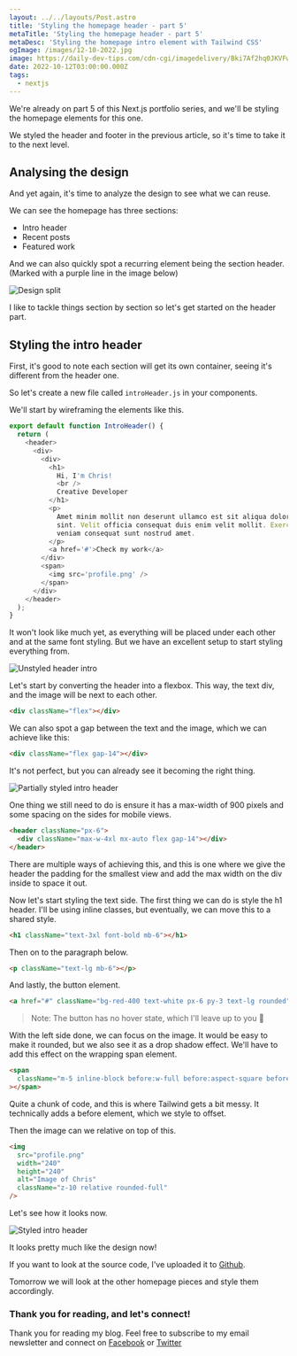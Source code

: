 ```yaml
---
layout: ../../layouts/Post.astro
title: 'Styling the homepage header - part 5'
metaTitle: 'Styling the homepage header - part 5'
metaDesc: 'Styling the homepage intro element with Tailwind CSS'
ogImage: /images/12-10-2022.jpg
image: https://daily-dev-tips.com/cdn-cgi/imagedelivery/Bki7Af2hq0JKVFw1XYYMQg/4c081971-4870-4e19-0c94-acd7d3b3f900
date: 2022-10-12T03:00:00.000Z
tags:
  - nextjs
---
```


We're already on part 5 of this Next.js portfolio series, and we'll be styling the homepage elements for this one.

We styled the header and footer in the previous article, so it's time to take it to the next level.

## Analysing the design

And yet again, it's time to analyze the design to see what we can reuse.

We can see the homepage has three sections:

- Intro header
- Recent posts
- Featured work

And we can also quickly spot a recurring element being the section header. (Marked with a purple line in the image below)

![Design split](https://cdn.hashnode.com/res/hashnode/image/upload/v1664697054556/-c1H-6weY.png)

I like to tackle things section by section so let's get started on the header part.

## Styling the intro header

First, it's good to note each section will get its own container, seeing it's different from the header one.

So let's create a new file called `introHeader.js` in your components.

We'll start by wireframing the elements like this.

```js
export default function IntroHeader() {
  return (
    <header>
      <div>
        <div>
          <h1>
            Hi, I'm Chris!
            <br />
            Creative Developer
          </h1>
          <p>
            Amet minim mollit non deserunt ullamco est sit aliqua dolor do amet
            sint. Velit officia consequat duis enim velit mollit. Exercitation
            veniam consequat sunt nostrud amet.
          </p>
          <a href='#'>Check my work</a>
        </div>
        <span>
          <img src='profile.png' />
        </span>
      </div>
    </header>
  );
}
```

It won't look like much yet, as everything will be placed under each other and at the same font styling.
But we have an excellent setup to start styling everything from.

![Unstyled header intro](https://cdn.hashnode.com/res/hashnode/image/upload/v1664697503021/HpHYixC7t.png)

Let's start by converting the header into a flexbox. This way, the text div, and the image will be next to each other.

```html
<div className="flex"></div>
```

We can also spot a gap between the text and the image, which we can achieve like this:

```html
<div className="flex gap-14"></div>
```

It's not perfect, but you can already see it becoming the right thing.

![Partially styled intro header](https://cdn.hashnode.com/res/hashnode/image/upload/v1664697708394/-54H28CWX.png)

One thing we still need to do is ensure it has a max-width of 900 pixels and some spacing on the sides for mobile views.

```html
<header className="px-6">
  <div className="max-w-4xl mx-auto flex gap-14"></div>
</header>
```

There are multiple ways of achieving this, and this is one where we give the header the padding for the smallest view and add the max width on the div inside to space it out.

Now let's start styling the text side.
The first thing we can do is style the h1 header.
I'll be using inline classes, but eventually, we can move this to a shared style.

```html
<h1 className="text-3xl font-bold mb-6"></h1>
```

Then on to the paragraph below.

```html
<p className="text-lg mb-6"></p>
```

And lastly, the button element.

```html
<a href="#" className="bg-red-400 text-white px-6 py-3 text-lg rounded"></a>
```

> Note: The button has no hover state, which I'll leave up to you 👀

With the left side done, we can focus on the image.
It would be easy to make it rounded, but we also see it as a drop shadow effect.
We'll have to add this effect on the wrapping span element.

```html
<span
  className="m-5 inline-block before:w-full before:aspect-square before:block before:absolute before:-left-1.5 before:top-1.5 before:bg-red-400 relative before:block before:absolute before:bg-red-400 relative z-0 before:rounded-full"
></span>
```

Quite a chunk of code, and this is where Tailwind gets a bit messy. It technically adds a before element, which we style to offset.

Then the image can we relative on top of this.

```html
<img
  src="profile.png"
  width="240"
  height="240"
  alt="Image of Chris"
  className="z-10 relative rounded-full"
/>
```

Let's see how it looks now.

![Styled intro header](https://cdn.hashnode.com/res/hashnode/image/upload/v1664699194993/uAFESlQwj.png)

It looks pretty much like the design now!

If you want to look at the source code, I've uploaded it to [Github](https://github.com/rebelchris/next-portfolio/tree/part-5).

Tomorrow we will look at the other homepage pieces and style them accordingly.

### Thank you for reading, and let's connect!

Thank you for reading my blog. Feel free to subscribe to my email newsletter and connect on [Facebook](https://www.facebook.com/DailyDevTipsBlog) or [Twitter](https://twitter.com/DailyDevTips1)
